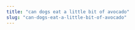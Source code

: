 ```yaml
---
title: "can dogs eat a little bit of avocado"
slug: "can-dogs-eat-a-little-bit-of-avocado"
---
```


